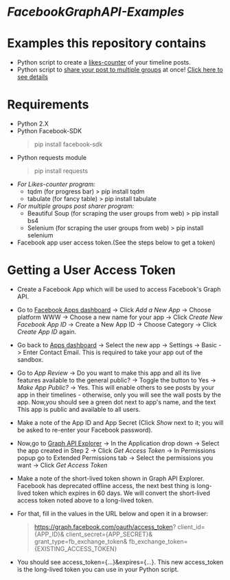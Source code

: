 #  *FacebookGraphAPI-Examples*

# Examples this repository contains
- Python script to create a [likes-counter](https://github.com/nikhilkumarsingh/FacebookGraphAPI-Examples/blob/master/likes_counter.py) of your timeline posts.
- Python script to [share your post to multiple groups](https://github.com/nikhilkumarsingh/FacebookGraphAPI-Examples/tree/master/multiple_group_post_sharer) at once! [Click here to see details](https://github.com/nikhilkumarsingh/FacebookGraphAPI-Examples/blob/master/multiple_group_post_sharer/readme.md)

# Requirements
- Python 2.X
- Python Facebook-SDK
    > pip install facebook-sdk
- Python requests module
  > pip install requests
- *For Likes-counter program:*
   - tqdm (for progress bar) > pip install tqdm
   - tabulate (for fancy table) > pip install tabulate
- *For multiple groups post sharer program:*
   - Beautiful Soup (for scraping the user groups from web) > pip install bs4
   - Selenium (for scraping the user groups from web) > pip install selenium
- Facebook app user access token.(See the steps below to get a token)


# Getting a User Access Token

- Create a Facebook App which will be used to access Facebook's Graph API.

- Go to [Facebook Apps dashboard](https://developers.facebook.com/apps) -> Click *Add a New App* -> Choose platform WWW -> Choose a new name for your app -> Click *Create New Facebook App ID* -> Create a New App ID -> Choose Category -> Click *Create App ID* again.

- Go back to [Apps dashboard](https://developers.facebook.com/apps) -> Select the new app -> Settings -> Basic -> Enter Contact Email. This is required to take your app out of the sandbox.

- Go to *App Review* -> Do you want to make this app and all its live features available to the general public? -> Toggle the button to Yes -> *Make App Public?* -> Yes. This will enable others to see posts by your app in their timelines - otherwise, only you will see the wall posts by the app. 
Now,you should see a green dot next to app's name, and the text This app is public and available to all users.

- Make a note of the App ID and App Secret (Click *Show* next to it; you will be asked to re-enter your Facebook password).

- Now,go to [Graph API  Explorer](https://developers.facebook.com/tools/explorer) -> In the Application drop down -> Select the app created in Step 2 -> Click *Get Access Token* -> In Permissions popup go to Extended Permissions tab -> Select the permissions you want -> Click *Get Access Token* 

- Make a note of the short-lived token shown in Graph API Explorer.
   Facebook has deprecated offline access, the next best thing is long-lived token which expires in 60 days. We will convert the short-lived access token noted above to a long-lived token.

- For that, fill in the values in the URL below and open it in a browser:
    >https://graph.facebook.com/oauth/access_token?
    >client_id={APP_ID}&
    >client_secret={APP_SECRET}&
    >grant_type=fb_exchange_token&
    >fb_exchange_token={EXISTING_ACCESS_TOKEN}

- You should see access_token={...}&expires={...}. This new access_token is the long-lived token you can use in your Python script.
